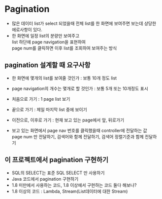 # Pagination
* 많은 데이터 list가 select 되었을때 전체 list를 한 화면에 보여주면 보는데 상당한 에로사항이 있다.
* 한 화면에 일정 list의 분량만 보여주고  
list 하단에 page navigation을 표현하여  
page num를 클릭하면 이후 list를 조회하여 보여주는 방식

## pagination 설계할 때 요구사항
* 한 화면에 몇개의 list를 보여줄 것인가 : 보통 10개 정도 list
* page navigation의 개수는 몇개로 할 것인가 : 보통 5개 또는 10개정도 표시
* 처음으로 가기 : 1 page list 보기
* 끝으로 가기 : 제일 마지막 list 중에 보이기
* 이전으로, 이후로 가기 : 현재 보고 있는 page에서 앞, 뒤로가기

* 보고 있는 화면에서 page nav 번호를 클릭했을때 controller에 전달하는 값  
page num 만 전달하기, 검색어와 함께 전달하기, 검색어 정렬기준과 함께 전달하기 

## 이 프로젝트에서 pagination 구현하기
* SQL의 SELECT는 표준 SQL SELECT 만 사용하기
* Java 코드에서 pagination 구현하기
* 1.8 미만에서 사용하는 코드, 1.8 이상에서 구현하는 코드 둘다 해보나?
* 1.8 이상의 코드 : Lambda, Stream(List데이터에 대한 Stream)